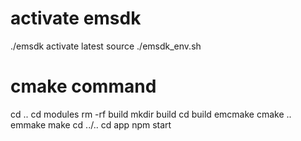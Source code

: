# activate emsdk
./emsdk activate latest
source ./emsdk_env.sh

# cmake command
cd ..
cd modules
rm -rf build
mkdir build
cd build
emcmake cmake ..
emmake make
cd ../..
cd app
npm start